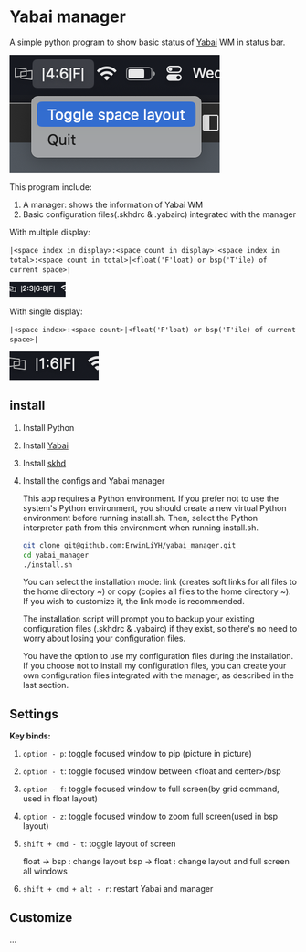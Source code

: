 # Yabai manager

A simple python program to show basic status of [Yabai](https://github.com/koekeishiya/yabai) WM in status bar.

![](./imgs/Screenshot%202024-03-06%20at%2000.26.46.png)

This program include:

1. A manager: shows the information of Yabai WM
2. Basic configuration files(.skhdrc & .yabairc) integrated with the manager

With multiple display:

`|<space index in display>:<space count in display>|<space index in total>:<space count in total>|<float('F'loat) or bsp('T'ile) of current space>|`

![](./imgs/Screenshot%202024-03-05%20at%2018.46.25.png)

With single display:

`|<space index>:<space count>|<float('F'loat) or bsp('T'ile) of current space>|`

![](./imgs/Screenshot%202024-03-05%20at%2018.45.01.png)

## install

1. Install Python
2. Install [Yabai](https://github.com/koekeishiya/yabai)
3. Install [skhd](https://github.com/koekeishiya/skhd)
4. Install the configs and Yabai manager

    This app requires a Python environment. If you prefer not to use the system's Python environment, you should create a new virtual Python environment before running install.sh. Then, select the Python interpreter path from this environment when running install.sh.

    ```bash
    git clone git@github.com:ErwinLiYH/yabai_manager.git
    cd yabai_manager
    ./install.sh
    ```

    You can select the installation mode: link (creates soft links for all files to the home directory ~) or copy (copies all files to the home directory ~). If you wish to customize it, the link mode is recommended.

    The installation script will prompt you to backup your existing configuration files (.skhdrc & .yabairc) if they exist, so there's no need to worry about losing your configuration files.

    You have the option to use my configuration files during the installation. If you choose not to install my configuration files, you can create your own configuration files integrated with the manager, as described in the last section.

## Settings

**Key binds:**

1. `option - p`: toggle focused window to pip (picture in picture)
2. `option - t`: toggle focused window between \<float and center\>/bsp
3. `option - f`: toggle focused window to full screen(by grid command, used in float layout)
4. `option - z`: toggle focused window to zoom full screen(used in bsp layout)
5. `shift + cmd - t`: toggle layout of screen
    
    float -> bsp : change layout
    bsp -> float : change layout and full screen all windows

6. `shift + cmd + alt - r`: restart Yabai and manager

## Customize

...